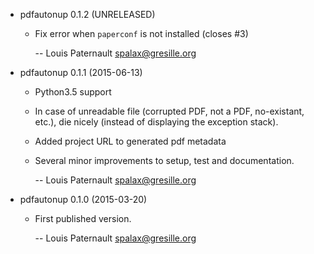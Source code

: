 * pdfautonup 0.1.2 (UNRELEASED)

  * Fix error when `paperconf` is not installed (closes #3)

    -- Louis Paternault <spalax@gresille.org>

* pdfautonup 0.1.1 (2015-06-13)

  * Python3.5 support
  * In case of unreadable file (corrupted PDF, not a PDF, no-existant, etc.),
    die nicely (instead of displaying the exception stack).
  * Added project URL to generated pdf metadata
  * Several minor improvements to setup, test and documentation.

    -- Louis Paternault <spalax@gresille.org>

* pdfautonup 0.1.0 (2015-03-20)

  * First published version.

    -- Louis Paternault <spalax@gresille.org>
